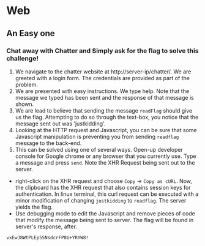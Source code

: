 # Web
## An Easy one
### Chat away with Chatter and Simply ask for the flag to solve this challenge!

1. We navigate to the chatter website at http://server-ip/chatter/. We are greeted with a login form. The credentials are provided as part of the problem.
2. We are presented with easy instructions. We type help. Note that the message we typed has been sent and the response of that message is shown.
3. We are lead to believe that sending the message `readFlag` should give us the flag. Attempting to do so through the text-box, you notice that the message sent out was 'justkidding'.
4. Looking at the HTTP request and Javascript, you can be sure that some Javascript manipulation is preventing you from sending `readflag` message to the back-end.
5. This can be solved using one of several ways. Open-up developer console for Google chrome or any browser that you currently use. Type a message and press `send`. Note the XHR Request being sent out to the server.
  - right-click on the XHR request and choose `Copy` -> `Copy as cURL`. Now, the clipboard has the XHR request that also contains session keys for authentication. In linux terminal, this curl request can be executed with a minor modification of changing `justkidding` to `readflag`. The server yields the flag.
  - Use debugging mode to edit the Javascript and remove pieces of code that modify the message being sent to server. The flag will be found in server's response, after.

```
vxEwJ8WtPLEp5SNsdcrFP8U+YRYW8!
```